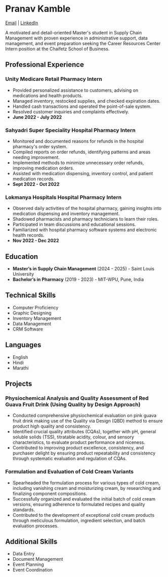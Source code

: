 # Pranav Kamble 
[Email](mailto:pranav.kamble@slu.edu) | [LinkedIn](https://www.linkedin.com/in/pranav-kamble-5599841a3/)

A motivated and detail-oriented Master's student in Supply Chain Management with proven experience in administrative support, data management, and event preparation seeking the Career Resources Center Intern position at the Chaifetz School of Business.

## **Professional Experience**

### **Unity Medicare Retail Pharmacy Intern**
- Provided personalized assistance to customers, advising on medications and health products.
- Managed inventory, restocked supplies, and checked expiration dates.
- Handled cash transactions and operated the point-of-sale system.
- Resolved customer inquiries and complaints effectively.
- **June 2022 - July 2022**

### **Sahyadri Super Speciality Hospital Pharmacy Intern**
- Monitored and documented reasons for refunds in the hospital pharmacy's order system.
- Compiled reports on order refunds, identifying patterns and areas needing improvement.
- Implemented methods to minimize unnecessary order refunds, improving medication orders.
- Assisted with medication dispensing, inventory control, and patient medication records.
- **Sept 2022 - Oct 2022**

### **Lokmanya Hospitals Hospital Pharmacy Intern**
- Observed daily activities of the hospital pharmacy, gaining insights into medication dispensing and inventory management.
- Shadowed pharmacists and pharmacy technicians to learn their roles.
- Participated in team discussions and educational sessions.
- Familiarized with hospital pharmacy software systems and electronic health records.
- **Nov 2022 - Dec 2022**

## **Education**
- **Master’s in Supply Chain Management** (2024 - 2025) - Saint Louis University
- **Bachelor’s in Pharmacy** (2019 - 2023) - MIT-WPU, Pune, India

## **Technical Skills**
- Computer Proficiency
- Graphic Designing
- Inventory Management
- Data Management
- CRM Software

## **Languages**
- English
- Hindi
- Marathi

## **Projects**

### Physiochemical Analysis and Quality Assessment of Red Guava Fruit Drink (Using Quality by Design Approach)
- Conducted comprehensive physiochemical evaluation on pink guava fruit drink making use of the Quality via Design (QBD) method to ensure product high quality and consistency.
- Identified crucial quality attributes (CQAs), together with pH, general soluble solids (TSS), titratable acidity, colour, and sensory characteristics, to evaluate product performance and niceness.
- Contributed to improving product excellence, consistency, and purchaser delight by ensuring product repeatability and consistency through systematic evaluation and regulation of CQAs.

### Formulation and Evaluation of Cold Cream Variants
- Spearheaded the formulation process for various types of cold cream, including vanishing cream and moisturizing cream, by researching and finalizing component compositions.
- Successfully organized and evaluated the initial batch of cold cream versions, ensuring adherence to formulated recipes and quality standards.
- Contributed to the development of exceptional cold cream products through meticulous formulation, ingredient selection, and batch evaluation processes.

## **Additional Skills**
- Data Entry
- Document Management
- Event Planning
- Event Coordination
